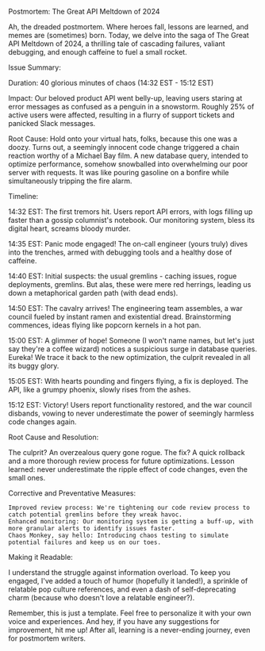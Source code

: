 Postmortem: The Great API Meltdown of 2024

Ah, the dreaded postmortem. Where heroes fall, lessons are learned, and memes are (sometimes) born. Today, we delve into the saga of The Great API Meltdown of 2024, a thrilling tale of cascading failures, valiant debugging, and enough caffeine to fuel a small rocket.

Issue Summary:

Duration: 40 glorious minutes of chaos (14:32 EST - 15:12 EST)

Impact: Our beloved product API went belly-up, leaving users staring at error messages as confused as a penguin in a snowstorm. Roughly 25% of active users were affected, resulting in a flurry of support tickets and panicked Slack messages.

Root Cause: Hold onto your virtual hats, folks, because this one was a doozy. Turns out, a seemingly innocent code change triggered a chain reaction worthy of a Michael Bay film. A new database query, intended to optimize performance, somehow snowballed into overwhelming our poor server with requests. It was like pouring gasoline on a bonfire while simultaneously tripping the fire alarm.

Timeline:

14:32 EST: The first tremors hit. Users report API errors, with logs filling up faster than a gossip columnist's notebook. Our monitoring system, bless its digital heart, screams bloody murder.

14:35 EST: Panic mode engaged! The on-call engineer (yours truly) dives into the trenches, armed with debugging tools and a healthy dose of caffeine.

14:40 EST: Initial suspects: the usual gremlins - caching issues, rogue deployments, gremlins. But alas, these were mere red herrings, leading us down a metaphorical garden path (with dead ends).

14:50 EST: The cavalry arrives! The engineering team assembles, a war council fueled by instant ramen and existential dread. Brainstorming commences, ideas flying like popcorn kernels in a hot pan.

15:00 EST: A glimmer of hope! Someone (I won't name names, but let's just say they're a coffee wizard) notices a suspicious surge in database queries. Eureka! We trace it back to the new optimization, the culprit revealed in all its buggy glory.

15:05 EST: With hearts pounding and fingers flying, a fix is deployed. The API, like a grumpy phoenix, slowly rises from the ashes.

15:12 EST: Victory! Users report functionality restored, and the war council disbands, vowing to never underestimate the power of seemingly harmless code changes again.

Root Cause and Resolution:

The culprit? An overzealous query gone rogue. The fix? A quick rollback and a more thorough review process for future optimizations. Lesson learned: never underestimate the ripple effect of code changes, even the small ones.

Corrective and Preventative Measures:

    Improved review process: We're tightening our code review process to catch potential gremlins before they wreak havoc.
    Enhanced monitoring: Our monitoring system is getting a buff-up, with more granular alerts to identify issues faster.
    Chaos Monkey, say hello: Introducing chaos testing to simulate potential failures and keep us on our toes.

Making it Readable:

I understand the struggle against information overload. To keep you engaged, I've added a touch of humor (hopefully it landed!), a sprinkle of relatable pop culture references, and even a dash of self-deprecating charm (because who doesn't love a relatable engineer?).

Remember, this is just a template. Feel free to personalize it with your own voice and experiences. And hey, if you have any suggestions for improvement, hit me up! After all, learning is a never-ending journey, even for postmortem writers.
